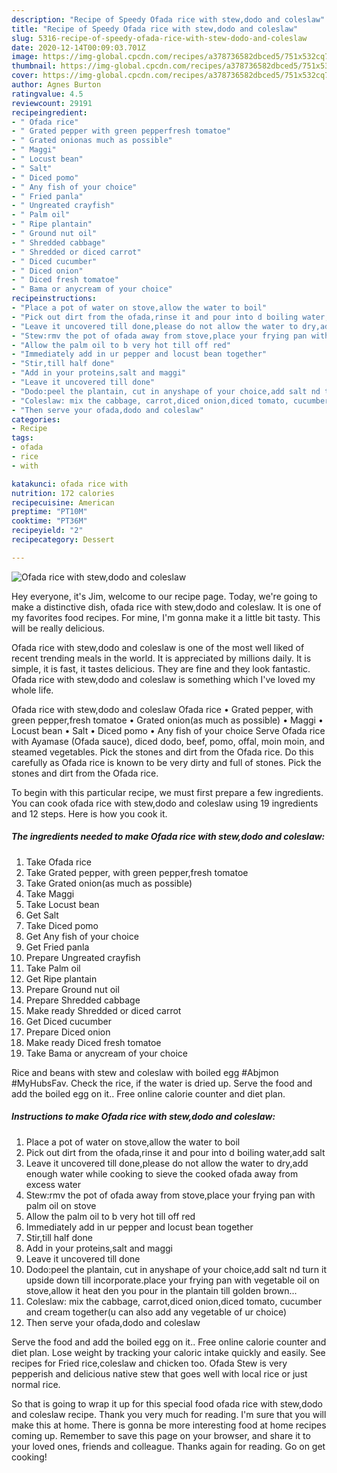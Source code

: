 ```yaml
---
description: "Recipe of Speedy Ofada rice with stew,dodo and coleslaw"
title: "Recipe of Speedy Ofada rice with stew,dodo and coleslaw"
slug: 5316-recipe-of-speedy-ofada-rice-with-stew-dodo-and-coleslaw
date: 2020-12-14T00:09:03.701Z
image: https://img-global.cpcdn.com/recipes/a378736582dbced5/751x532cq70/ofada-rice-with-stewdodo-and-coleslaw-recipe-main-photo.jpg
thumbnail: https://img-global.cpcdn.com/recipes/a378736582dbced5/751x532cq70/ofada-rice-with-stewdodo-and-coleslaw-recipe-main-photo.jpg
cover: https://img-global.cpcdn.com/recipes/a378736582dbced5/751x532cq70/ofada-rice-with-stewdodo-and-coleslaw-recipe-main-photo.jpg
author: Agnes Burton
ratingvalue: 4.5
reviewcount: 29191
recipeingredient:
- " Ofada rice"
- " Grated pepper with green pepperfresh tomatoe"
- " Grated onionas much as possible"
- " Maggi"
- " Locust bean"
- " Salt"
- " Diced pomo"
- " Any fish of your choice"
- " Fried panla"
- " Ungreated crayfish"
- " Palm oil"
- " Ripe plantain"
- " Ground nut oil"
- " Shredded cabbage"
- " Shredded or diced carrot"
- " Diced cucumber"
- " Diced onion"
- " Diced fresh tomatoe"
- " Bama or anycream of your choice"
recipeinstructions:
- "Place a pot of water on stove,allow the water to boil"
- "Pick out dirt from the ofada,rinse it and pour into d boiling water,add salt"
- "Leave it uncovered till done,please do not allow the water to dry,add enough water while cooking to sieve the cooked ofada away from excess water"
- "Stew:rmv the pot of ofada away from stove,place your frying pan with palm oil on stove"
- "Allow the palm oil to b very hot till off red"
- "Immediately add in ur pepper and locust bean together"
- "Stir,till half done"
- "Add in your proteins,salt and maggi"
- "Leave it uncovered till done"
- "Dodo:peel the plantain, cut in anyshape of your choice,add salt nd turn it upside down till incorporate.place your frying pan with vegetable oil on stove,allow it heat den you pour in the plantain till golden brown..."
- "Coleslaw: mix the cabbage, carrot,diced onion,diced tomato, cucumber and cream together(u can also add any vegetable of ur choice)"
- "Then serve your ofada,dodo and coleslaw"
categories:
- Recipe
tags:
- ofada
- rice
- with

katakunci: ofada rice with 
nutrition: 172 calories
recipecuisine: American
preptime: "PT10M"
cooktime: "PT36M"
recipeyield: "2"
recipecategory: Dessert

---
```



![Ofada rice with stew,dodo and coleslaw](https://img-global.cpcdn.com/recipes/a378736582dbced5/751x532cq70/ofada-rice-with-stewdodo-and-coleslaw-recipe-main-photo.jpg)

Hey everyone, it's Jim, welcome to our recipe page. Today, we're going to make a distinctive dish, ofada rice with stew,dodo and coleslaw. It is one of my favorites food recipes. For mine, I'm gonna make it a little bit tasty. This will be really delicious.

Ofada rice with stew,dodo and coleslaw is one of the most well liked of recent trending meals in the world. It is appreciated by millions daily. It is simple, it is fast, it tastes delicious. They are fine and they look fantastic. Ofada rice with stew,dodo and coleslaw is something which I've loved my whole life.

Ofada rice with stew,dodo and coleslaw Ofada rice • Grated pepper, with green pepper,fresh tomatoe • Grated onion(as much as possible) • Maggi • Locust bean • Salt • Diced pomo • Any fish of your choice Serve Ofada rice with Ayamase (Ofada sauce), diced dodo, beef, pomo, offal, moin moin, and steamed vegetables. Pick the stones and dirt from the Ofada rice. Do this carefully as Ofada rice is known to be very dirty and full of stones. Pick the stones and dirt from the Ofada rice.


To begin with this particular recipe, we must first prepare a few ingredients. You can cook ofada rice with stew,dodo and coleslaw using 19 ingredients and 12 steps. Here is how you cook it.

<!--inarticleads1-->

##### The ingredients needed to make Ofada rice with stew,dodo and coleslaw:

1. Take  Ofada rice
1. Take  Grated pepper, with green pepper,fresh tomatoe
1. Take  Grated onion(as much as possible)
1. Take  Maggi
1. Take  Locust bean
1. Get  Salt
1. Take  Diced pomo
1. Get  Any fish of your choice
1. Get  Fried panla
1. Prepare  Ungreated crayfish
1. Take  Palm oil
1. Get  Ripe plantain
1. Prepare  Ground nut oil
1. Prepare  Shredded cabbage
1. Make ready  Shredded or diced carrot
1. Get  Diced cucumber
1. Prepare  Diced onion
1. Make ready  Diced fresh tomatoe
1. Take  Bama or anycream of your choice


Rice and beans with stew and coleslaw with boiled egg #Abjmon #MyHubsFav. Check the rice, if the water is dried up. Serve the food and add the boiled egg on it.. Free online calorie counter and diet plan. 

<!--inarticleads2-->

##### Instructions to make Ofada rice with stew,dodo and coleslaw:

1. Place a pot of water on stove,allow the water to boil
1. Pick out dirt from the ofada,rinse it and pour into d boiling water,add salt
1. Leave it uncovered till done,please do not allow the water to dry,add enough water while cooking to sieve the cooked ofada away from excess water
1. Stew:rmv the pot of ofada away from stove,place your frying pan with palm oil on stove
1. Allow the palm oil to b very hot till off red
1. Immediately add in ur pepper and locust bean together
1. Stir,till half done
1. Add in your proteins,salt and maggi
1. Leave it uncovered till done
1. Dodo:peel the plantain, cut in anyshape of your choice,add salt nd turn it upside down till incorporate.place your frying pan with vegetable oil on stove,allow it heat den you pour in the plantain till golden brown...
1. Coleslaw: mix the cabbage, carrot,diced onion,diced tomato, cucumber and cream together(u can also add any vegetable of ur choice)
1. Then serve your ofada,dodo and coleslaw


Serve the food and add the boiled egg on it.. Free online calorie counter and diet plan. Lose weight by tracking your caloric intake quickly and easily. See recipes for Fried rice,coleslaw and chicken too. Ofada Stew is very pepperish and delicious native stew that goes well with local rice or just normal rice. 

So that is going to wrap it up for this special food ofada rice with stew,dodo and coleslaw recipe. Thank you very much for reading. I'm sure that you will make this at home. There is gonna be more interesting food at home recipes coming up. Remember to save this page on your browser, and share it to your loved ones, friends and colleague. Thanks again for reading. Go on get cooking!
